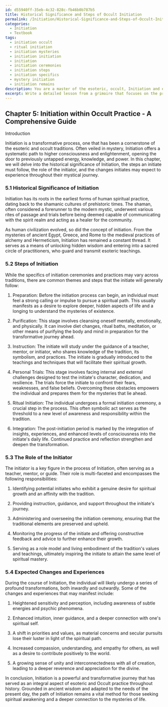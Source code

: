```yaml
---
id: d55940ff-35eb-4c32-828c-fb46b0b787b5
title: Historical Significance and Steps of Occult Initiation
permalink: /Initiation/Historical-Significance-and-Steps-of-Occult-Initiation/
categories:
  - Initiation
  - Textbook
tags:
  - initiation occult
  - ritual initiation
  - initiation mysteries
  - initiation initiation
  - initiation
  - initiation ceremonies
  - initiation steps
  - initiation specifics
  - mystery initiation
  - initiation remains
description: You are a master of the esoteric, occult, Initiation and education, you have written many textbooks on the subject in ways that provide students with rich and deep understanding of the subject. You are being asked to write textbook-like sections on a topic and you do it with full context, explainability, and reliability in accuracy to the true facts of the topic at hand, in a textbook style that a student would easily be able to learn from, in a rich, engaging, and contextual way. Always include relevant context (such as formulas and history), related concepts, and in a way that someone can gain deep insights from.
excerpt: Write a detailed lesson from a grimoire that focuses on the process of Initiation within occult practice. Include the historical significance, the steps an initiate must follow, the role of an initiator, and the changes they can expect to experience throughout their mystical journey.
---
```

## Chapter 5: Initiation within Occult Practice - A Comprehensive Guide

Introduction

Initiation is a transformative process, one that has been a cornerstone of the esoteric and occult traditions. Often veiled in mystery, Initiation offers a systematic path to higher consciousness and enlightenment, opening the door to previously untapped energy, knowledge, and power. In this chapter, we will delve into the historical significance of Initiation, the steps an initiate must follow, the role of the initiator, and the changes initiates may expect to experience throughout their mystical journey.

### 5.1 Historical Significance of Initiation

Initiation has its roots in the earliest forms of human spiritual practice, dating back to the shamanic cultures of prehistoric times. The shaman, often considered a forerunner to the modern mystic, underwent various rites of passage and trials before being deemed capable of communicating with the spirit realm and acting as a healer for the community.

As human civilization evolved, so did the concept of initiation. From the mysteries of ancient Egypt, Greece, and Rome to the medieval practices of alchemy and Hermeticism, Initiation has remained a constant thread. It serves as a means of unlocking hidden wisdom and entering into a sacred circle of practitioners, who guard and transmit esoteric teachings.

### 5.2 Steps of Initiation

While the specifics of initiation ceremonies and practices may vary across traditions, there are common themes and steps that the initiate will generally follow:

1. Preparation: Before the initiation process can begin, an individual must feel a strong calling or impulse to pursue a spiritual path. This usually manifests as a desire to explore deeper, hidden aspects of life and a longing to understand the mysteries of existence.

2. Purification: This stage involves cleansing oneself mentally, emotionally, and physically. It can involve diet changes, ritual baths, meditation, or other means of purifying the body and mind in preparation for the transformative journey ahead.

3. Instruction: The initiate will study under the guidance of a teacher, mentor, or initiator, who shares knowledge of the tradition, its symbolism, and practices. The initiate is gradually introduced to the teachings and techniques that will facilitate their spiritual growth.

4. Personal Trials: This stage involves facing internal and external challenges designed to test the initiate's character, dedication, and resilience. The trials force the initiate to confront their fears, weaknesses, and false beliefs. Overcoming these obstacles empowers the individual and prepares them for the mysteries that lie ahead.

5. Ritual Initiation: The individual undergoes a formal initiation ceremony, a crucial step in the process. This often symbolic act serves as the threshold to a new level of awareness and responsibility within the tradition.

6. Integration: The post-initiation period is marked by the integration of insights, experiences, and enhanced levels of consciousness into the initiate's daily life. Continued practice and reflection strengthen and deepen the transformation.

### 5.3 The Role of the Initiator

The initiator is a key figure in the process of Initiation, often serving as a teacher, mentor, or guide. Their role is multi-faceted and encompasses the following responsibilities:

1. Identifying potential initiates who exhibit a genuine desire for spiritual growth and an affinity with the tradition.

2. Providing instruction, guidance, and support throughout the initiate's journey.

3. Administering and overseeing the initiation ceremony, ensuring that the traditional elements are preserved and upheld.

4. Monitoring the progress of the initiate and offering constructive feedback and advice to further enhance their growth.

5. Serving as a role model and living embodiment of the tradition's values and teachings, ultimately inspiring the initiate to attain the same level of spiritual mastery.

### 5.4 Expected Changes and Experiences

During the course of Initiation, the individual will likely undergo a series of profound transformations, both inwardly and outwardly. Some of the changes and experiences that may manifest include:

1. Heightened sensitivity and perception, including awareness of subtle energies and psychic phenomena.

2. Enhanced intuition, inner guidance, and a deeper connection with one's spiritual self.

3. A shift in priorities and values, as material concerns and secular pursuits lose their luster in light of the spiritual path.

4. Increased compassion, understanding, and empathy for others, as well as a desire to contribute positively to the world.

5. A growing sense of unity and interconnectedness with all of creation, leading to a deeper reverence and appreciation for the divine.

In conclusion, Initiation is a powerful and transformative journey that has served as an integral aspect of esoteric and Occult practice throughout history. Grounded in ancient wisdom and adapted to the needs of the present day, the path of Initiation remains a vital method for those seeking spiritual awakening and a deeper connection to the mysteries of life.
